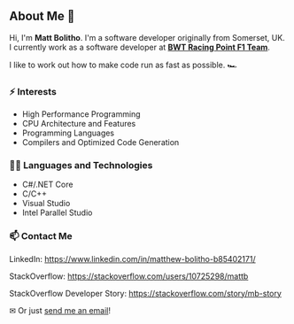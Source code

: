 ## About Me 👋
Hi, I'm **Matt Bolitho**. I'm a software developer originally from Somerset, UK.
I currently work as a software developer at **[BWT Racing Point F1 Team](https://www.racingpointf1.com/ "BWT Racing Point F1 Team Website")**.

I like to work out how to make code run as fast as possible. 🏎

### ⚡ Interests
- High Performance Programming
- CPU Architecture and Features
- Programming Languages
- Compilers and Optimized Code Generation

### 👨‍💻 Languages and Technologies
- C#/.NET Core
- C/C++
- Visual Studio
- Intel Parallel Studio

### 📫 Contact Me

LinkedIn: https://www.linkedin.com/in/matthew-bolitho-b85402171/

StackOverflow: https://stackoverflow.com/users/10725298/mattb

StackOverflow Developer Story: https://stackoverflow.com/story/mb-story

✉ Or just [send me an email](mailto:matt.j.bolitho@gmail.com)!
